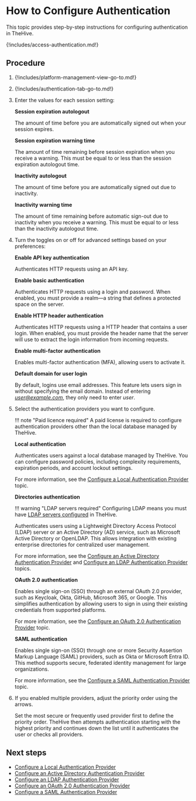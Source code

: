 # How to Configure Authentication

This topic provides step-by-step instructions for configuring authentication in TheHive.

{!includes/access-authentication.md!}

## Procedure

1. {!includes/platform-management-view-go-to.md!}

2. {!includes/authentication-tab-go-to.md!}

3. Enter the values for each session setting:

    **Session expiration autologout**

    The amount of time before you are automatically signed out when your session expires.

    **Session expiration warning time**

    The amount of time remaining before session expiration when you receive a warning. This must be equal to or less than the session expiration autologout time.

    **Inactivity autologout**

    The amount of time before you are automatically signed out due to inactivity.

    **Inactivity warning time**

    The amount of time remaining before automatic sign-out due to inactivity when you receive a warning. This must be equal to or less than the inactivity autologout time.

4. Turn the toggles on or off for advanced settings based on your preferences:

    **Enable API key authentication**

    Authenticates HTTP requests using an API key.

    **Enable basic authentication**

    Authenticates HTTP requests using a login and password. When enabled, you must provide a realm—a string that defines a protected space on the server.

    **Enable HTTP header authentication**

    Authenticates HTTP requests using a HTTP header that contains a user login. When enabled, you must provide the header name that the server will use to extract the login information from incoming requests.

    **Enable multi-factor authentication**

    Enables multi-factor authentication (MFA), allowing users to activate it.

    **Default domain for user login**

    By default, logins use email addresses. This feature lets users sign in without specifying the email domain. Instead of entering *user@example.com*, they only need to enter *user*.

5. Select the authentication providers you want to configure.

    !!! note "Paid licence required"
        A paid license is required to configure authentication providers other than the local database managed by TheHive.

    **Local authentication**

    Authenticates users against a local database managed by TheHive. You can configure password policies, including complexity requirements, expiration periods, and account lockout settings.

    For more information, see the [Configure a Local Authentication Provider](local.md) topic.

    **Directories authentication**

    !!! warning "LDAP servers required"
        Configuring LDAP means you must have [LDAP servers configured](../../administration/ldap-server.md) in TheHive.

    Authenticates users using a Lightweight Directory Access Protocol (LDAP) server or an Active Directory (AD) service, such as Microsoft Active Directory or OpenLDAP. This allows integration with existing enterprise directories for centralized user management.

    For more information, see the [Configure an Active Directory Authentication Provider](ad.md) and [Configure an LDAP Authentication Provider](ldap.md) topics.

    **OAuth 2.0 authentication**

    Enables single sign-on (SSO) through an external OAuth 2.0 provider, such as Keycloak, Okta, GitHub, Microsoft 365, or Google. This simplifies authentication by allowing users to sign in using their existing credentials from supported platforms.

    For more information, see the [Configure an OAuth 2.0 Authentication Provider](oauth2.md) topic.

    **SAML authentication**

    Enables single sign-on (SSO) through one or more Security Assertion Markup Language (SAML) providers, such as Okta or Microsoft Entra ID. This method supports secure, federated identity management for large organizations.

    For more information, see the [Configure a SAML Authentication Provider](saml.md) topic.

6. If you enabled multiple providers, adjust the priority order using the arrows.
    
    Set the most secure or frequently used provider first to define the priority order. TheHive then attempts authentication starting with the highest priority and continues down the list until it authenticates the user or checks all providers.

## Next steps

* [Configure a Local Authentication Provider](local.md)
* [Configure an Active Directory Authentication Provider](ad.md)
* [Configure an LDAP Authentication Provider](ldap.md)
* [Configure an OAuth 2.0 Authentication Provider](oauth2.md)
* [Configure a SAML Authentication Provider](saml.md)